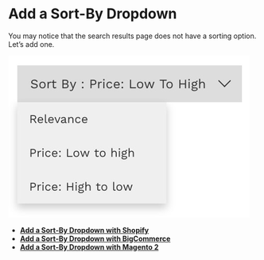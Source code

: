 # Add a Sort-By Dropdown

You may notice that the search results page does not have a sorting option. Let’s add one.

![Sort-By Dropdown](/getting-started/3-sort/images/sort-by-dropdown.jpg)

- **[Add a Sort-By Dropdown with Shopify](/getting-started/3-sort/shopify)**
- **[Add a Sort-By Dropdown with BigCommerce](/getting-started/3-sort/bigcommerce)**
- **[Add a Sort-By Dropdown with Magento 2](/getting-started/3-sort/magento2)**
